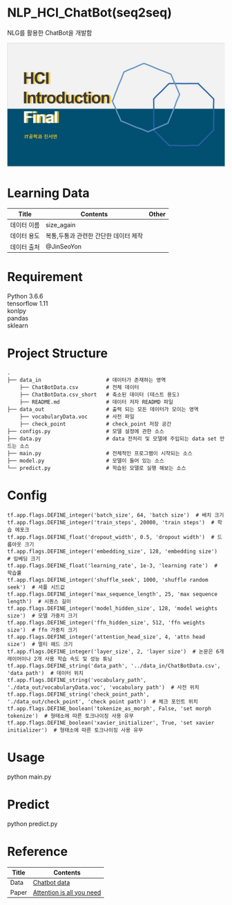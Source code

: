 # NLP_HCI_ChatBot(seq2seq)
NLG를 활용한 ChatBot을 개발함  

![image](image/service.jpg)  


# Learning Data
Title|Contents|Other
--|--|--
데이터 이름|size_again
데이터 용도|복통,두통과 관련한 간단한 데이터 제작
데이터 출처| @JinSeoYon

# Requirement
Python 3.6.6   
tensorflow 1.11   
konlpy   
pandas   
sklearn   

# Project Structure
    .
    ├── data_in                     # 데이터가 존재하는 영역
        ├── ChatBotData.csv         # 전체 데이터
        ├── ChatBotData.csv_short   # 축소된 데이터 (테스트 용도)
        ├── README.md               # 데이터 저자 READMD 파일
    ├── data_out                    # 출력 되는 모든 데이터가 모이는 영역
        ├── vocabularyData.voc      # 사전 파일
        ├── check_point             # check_point 저장 공간
    ├── configs.py                  # 모델 설정에 관한 소스
    ├── data.py                     # data 전처리 및 모델에 주입되는 data set 만드는 소스
    ├── main.py                     # 전체적인 프로그램이 시작되는 소스
    ├── model.py                    # 모델이 들어 있는 소스
    └── predict.py                  # 학습된 모델로 실행 해보는 소스    
   

# Config
```
tf.app.flags.DEFINE_integer('batch_size', 64, 'batch size')  # 배치 크기
tf.app.flags.DEFINE_integer('train_steps', 20000, 'train steps')  # 학습 에포크
tf.app.flags.DEFINE_float('dropout_width', 0.5, 'dropout width')  # 드롭아웃 크기
tf.app.flags.DEFINE_integer('embedding_size', 128, 'embedding size')  # 임베딩 크기 
tf.app.flags.DEFINE_float('learning_rate', 1e-3, 'learning rate')  # 학습률
tf.app.flags.DEFINE_integer('shuffle_seek', 1000, 'shuffle random seek')  # 셔플 시드값
tf.app.flags.DEFINE_integer('max_sequence_length', 25, 'max sequence length')  # 시퀀스 길이
tf.app.flags.DEFINE_integer('model_hidden_size', 128, 'model weights size')  # 모델 가중치 크기
tf.app.flags.DEFINE_integer('ffn_hidden_size', 512, 'ffn weights size')  # ffn 가중치 크기
tf.app.flags.DEFINE_integer('attention_head_size', 4, 'attn head size')  # 멀티 헤드 크기
tf.app.flags.DEFINE_integer('layer_size', 2, 'layer size')  # 논문은 6개 레이어이나 2개 사용 학습 속도 및 성능 튜닝
tf.app.flags.DEFINE_string('data_path', '../data_in/ChatBotData.csv', 'data path')  # 데이터 위치
tf.app.flags.DEFINE_string('vocabulary_path', './data_out/vocabularyData.voc', 'vocabulary path')  # 사전 위치
tf.app.flags.DEFINE_string('check_point_path', './data_out/check_point', 'check point path')  # 체크 포인트 위치
tf.app.flags.DEFINE_boolean('tokenize_as_morph', False, 'set morph tokenize')  # 형태소에 따른 토크나이징 사용 유무
tf.app.flags.DEFINE_boolean('xavier_initializer', True, 'set xavier initializer')  # 형태소에 따른 토크나이징 사용 유무  
```

# Usage
python main.py

# Predict
python predict.py 


# Reference
Title|Contents
--|--
Data|[Chatbot data](https://github.com/songys/Chatbot_data)  
Paper|[Attention is all you need](https://arxiv.org/abs/1706.03762)

<!--
# Author
Jin Seo Yon / (sheoyonj@naver.com)
-->
